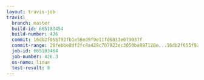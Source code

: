 ```yaml
---
layout: travis-job
travis:
  branch: master
  build-id: 665183454
  build-number: 426
  commit: 16db2f655f92fb1e58ed9f9e11fd6833e679037f
  commit-range: 28febbe8df2fc4a429c707023ec3050ba897128e...16db2f655f92fb1e58ed9f9e11fd6833e679037f
  job-id: 665183464
  job-number: 426.3
  os-name: linux
  test-result: 0
---
```

